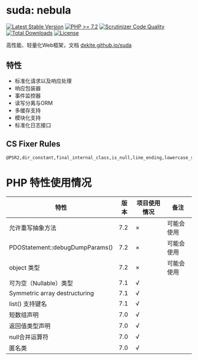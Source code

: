 # suda: nebula

[![Latest Stable Version](https://poser.pugx.org/dxkite/suda/v/stable)](https://packagist.org/packages/dxkite/suda)
[![PHP >= 7.2](https://img.shields.io/badge/php-%3E%3D7.2-8892BF.svg)](https://php.net/)
[![Scrutinizer Code Quality](https://scrutinizer-ci.com/g/dxkite/suda/badges/quality-score.png)](https://scrutinizer-ci.com/g/dxkite/suda)
[![Total Downloads](https://poser.pugx.org/dxkite/suda/downloads)](https://packagist.org/packages/dxkite/suda)
[![License](https://poser.pugx.org/dxkite/suda/license)](https://packagist.org/packages/dxkite/suda)

高性能、轻量化Web框架，文档 [dxkite.github.io/suda](https://dxkite.github.io/suda/)

## 特性

- 标准化请求以及响应处理
- 响应包装器
- 事件监控器
- 读写分离与ORM
- 多缓存支持
- 模块化支持
- 标准化日志接口

## CS Fixer Rules

```
@PSR2,dir_constant,final_internal_class,is_null,line_ending,lowercase_static_reference,no_empty_statement,no_multiline_whitespace_around_double_arrow,no_unset_cast,single_quote,binary_operator_spaces
```

# PHP 特性使用情况


| 特性 |  版本 | 项目使用情况 | 备注 |
|-----|------|----|---|
| 允许重写抽象方法 | 7.2 | × | 可能会使用 |
| PDOStatement::debugDumpParams() | 7.2 | × | 可能会使用 |
| object 类型 | 7.2 | × | 可能会使用 |
| 可为空（Nullable）类型 | 7.1  | √ | |
| Symmetric array destructuring | 7.1 | √ | |
| list() 支持键名 | 7.1 | √ |  |
| 短数组声明 | 7.0 | √ |  |
| 返回值类型声明 |7.0 | √ |  |
| null合并运算符 |7.0 | √ |  |
| 匿名类 | 7.0 | √ |  |